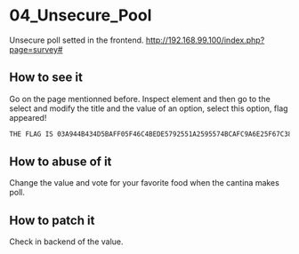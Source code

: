 # 04_Unsecure_Pool

Unsecure poll setted in the frontend.
http://192.168.99.100/index.php?page=survey#

## How to see it

Go on the page mentionned before.
Inspect element and then go to the select and modify the title and the value of an option, select this option,
flag appeared!

```bash
THE FLAG IS 03A944B434D5BAFF05F46C4BEDE5792551A2595574BCAFC9A6E25F67C382CCAA
```

## How to abuse of it

Change the value and vote for your favorite food when the cantina makes poll.

## How to patch it

Check in backend of the value.
